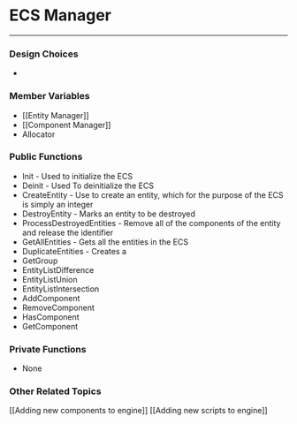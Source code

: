 # ECS Manager
---
### Design Choices
- 
### Member Variables
- [[Entity Manager]]
- [[Component Manager]]
- Allocator
### Public Functions
- Init - Used to initialize the ECS
- Deinit - Used To deinitialize the ECS
- CreateEntity - Use to create an entity, which for the purpose of the ECS is simply an integer
- DestroyEntity - Marks an entity to be destroyed
- ProcessDestroyedEntities - Remove all of the components of the entity and release the identifier 
- GetAllEntities - Gets all the entities in the ECS
- DuplicateEntities - Creates a
- GetGroup
- EntityListDifference
- EntityListUnion
- EntityListIntersection
- AddComponent
- RemoveComponent
- HasComponent
- GetComponent
### Private Functions
- None
### Other Related Topics
[[Adding new components to engine]] 
[[Adding new scripts to engine]] 
